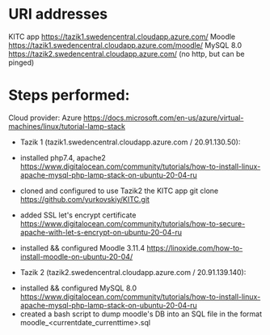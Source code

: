 # URI addresses
KITC app
https://tazik1.swedencentral.cloudapp.azure.com/
Moodle
https://tazik1.swedencentral.cloudapp.azure.com/moodle/
MySQL 8.0
https://tazik2.swedencentral.cloudapp.azure.com/
(no http, but can be pinged)

# Steps performed:
Cloud provider: Azure
https://docs.microsoft.com/en-us/azure/virtual-machines/linux/tutorial-lamp-stack

- Tazik 1 (tazik1.swedencentral.cloudapp.azure.com / 20.91.130.50):
* installed php7.4, apache2
https://www.digitalocean.com/community/tutorials/how-to-install-linux-apache-mysql-php-lamp-stack-on-ubuntu-20-04-ru
* cloned and configured to use Tazik2 the KITC app
git clone https://github.com/yurkovskiy/KITC.git

* added SSL let's encrypt certificate
https://www.digitalocean.com/community/tutorials/how-to-secure-apache-with-let-s-encrypt-on-ubuntu-20-04-ru
* installed && configured Moodle 3.11.4
https://linoxide.com/how-to-install-moodle-on-ubuntu-20-04/

- Tazik 2 (tazik2.swedencentral.cloudapp.azure.com / 20.91.139.140):
* installed && configured MySQL 8.0
https://www.digitalocean.com/community/tutorials/how-to-install-linux-apache-mysql-php-lamp-stack-on-ubuntu-20-04-ru
* created a bash script to dump moodle's DB into an SQL file in the format moodle_<currentdate_currenttime>.sql